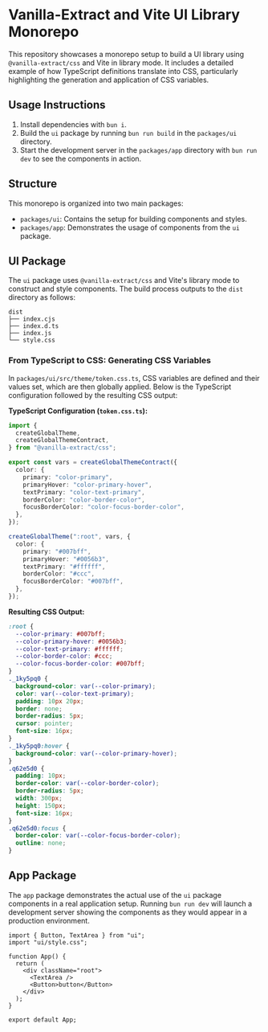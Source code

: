 # Vanilla-Extract and Vite UI Library Monorepo

This repository showcases a monorepo setup to build a UI library using `@vanilla-extract/css` and Vite in library mode. It includes a detailed example of how TypeScript definitions translate into CSS, particularly highlighting the generation and application of CSS variables.

## Usage Instructions

1. Install dependencies with `bun i`.
2. Build the `ui` package by running `bun run build` in the `packages/ui` directory.
3. Start the development server in the `packages/app` directory with `bun run dev` to see the components in action.

## Structure

This monorepo is organized into two main packages:

- `packages/ui`: Contains the setup for building components and styles.
- `packages/app`: Demonstrates the usage of components from the `ui` package.

## UI Package

The `ui` package uses `@vanilla-extract/css` and Vite's library mode to construct and style components. The build process outputs to the `dist` directory as follows:

```plaintext
dist
├── index.cjs
├── index.d.ts
├── index.js
└── style.css
```

### From TypeScript to CSS: Generating CSS Variables

In `packages/ui/src/theme/token.css.ts`, CSS variables are defined and their values set, which are then globally applied. Below is the TypeScript configuration followed by the resulting CSS output:

**TypeScript Configuration (`token.css.ts`):**

```typescript
import {
  createGlobalTheme,
  createGlobalThemeContract,
} from "@vanilla-extract/css";

export const vars = createGlobalThemeContract({
  color: {
    primary: "color-primary",
    primaryHover: "color-primary-hover",
    textPrimary: "color-text-primary",
    borderColor: "color-border-color",
    focusBorderColor: "color-focus-border-color",
  },
});

createGlobalTheme(":root", vars, {
  color: {
    primary: "#007bff",
    primaryHover: "#0056b3",
    textPrimary: "#ffffff",
    borderColor: "#ccc",
    focusBorderColor: "#007bff",
  },
});
```

**Resulting CSS Output:**

```css
:root {
  --color-primary: #007bff;
  --color-primary-hover: #0056b3;
  --color-text-primary: #ffffff;
  --color-border-color: #ccc;
  --color-focus-border-color: #007bff;
}
._1ky5pq0 {
  background-color: var(--color-primary);
  color: var(--color-text-primary);
  padding: 10px 20px;
  border: none;
  border-radius: 5px;
  cursor: pointer;
  font-size: 16px;
}
._1ky5pq0:hover {
  background-color: var(--color-primary-hover);
}
.q62e5d0 {
  padding: 10px;
  border-color: var(--color-border-color);
  border-radius: 5px;
  width: 300px;
  height: 150px;
  font-size: 16px;
}
.q62e5d0:focus {
  border-color: var(--color-focus-border-color);
  outline: none;
}
```

## App Package

The `app` package demonstrates the actual use of the `ui` package components in a real application setup. Running `bun run dev` will launch a development server showing the components as they would appear in a production environment.

```tsx
import { Button, TextArea } from "ui";
import "ui/style.css";

function App() {
  return (
    <div className="root">
      <TextArea />
      <Button>button</Button>
    </div>
  );
}

export default App;
```
